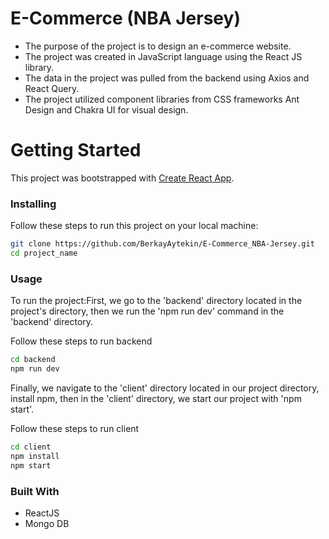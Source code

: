 <h1>E-Commerce (NBA Jersey)</h1>
<ul>
    <li>The purpose of the project is to design an e-commerce website.</li>
    <li>The project was created in JavaScript language using the React JS library.</li>
    <li>The data in the project was pulled from the backend using Axios and React Query.</li>
    <li>The project utilized component libraries from CSS frameworks Ant Design and Chakra UI for visual design.</li>
</ul>

<h1>Getting Started</h1>
<p>This project was bootstrapped with <a href="https://github.com/facebook/create-react-app">Create React App</a>.</p>

<h3>Installing</h3>
<p>Follow these steps to run this project on your local machine:</p>

```bash
git clone https://github.com/BerkayAytekin/E-Commerce_NBA-Jersey.git
cd project_name
```


<h3>Usage</h3>
<p>To run the project:First, we go to the 'backend' directory located in the project's directory, then we run the 'npm run dev' command in the 'backend' directory.</p>
<p>Follow these steps to run backend</p>

```bash
cd backend
npm run dev
```

<p>Finally, we navigate to the 'client' directory located in our project directory, install npm, then in the 'client' directory, we start our project with 'npm start'.</p>
<p>Follow these steps to run client</p>

```bash
cd client
npm install
npm start
```

<h3>Built With</h3>
<ul>
    <li>ReactJS</li>
    <li>Mongo DB</li>
</ul>



